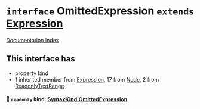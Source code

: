 # `interface` OmittedExpression `extends` [Expression](../interface.Expression/README.md)

[Documentation Index](../README.md)

## This interface has

- property [kind](#-readonly-kind-syntaxkindomittedexpression)
- 1 inherited member from [Expression](../interface.Expression/README.md), 17 from [Node](../interface.Node/README.md), 2 from [ReadonlyTextRange](../interface.ReadonlyTextRange/README.md)


#### 📄 `readonly` kind: [SyntaxKind.OmittedExpression](../enum.SyntaxKind/README.md#omittedexpression--233)



